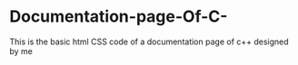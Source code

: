# Documentation-page-Of-C-
This is the basic html CSS code of a documentation page of c++ designed by me
